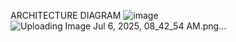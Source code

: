 ARCHITECTURE DIAGRAM
![image](https://github.com/user-attachments/assets/be888faa-02b2-4aa1-8b5b-3a21ff8e11ee)
![Uploading Image Jul 6, 2025, 08_42_54 AM.png…]()

